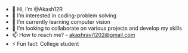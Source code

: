 - 👋 Hi, I’m @Akash12R
- 👀 I’m interested in coding-problem solving
- 🌱 I’m currently learning computer vision
- 💞️ I’m looking to collaborate on various projects and develop my skills
- 📫 How to reach me? - akashravi1202@gmail.com
- ⚡ Fun fact: College student

<!---
Akash12R/Akash12R is a ✨ special ✨ repository because its `README.md` (this file) appears on your GitHub profile.
You can click the Preview link to take a look at your changes.
--->
